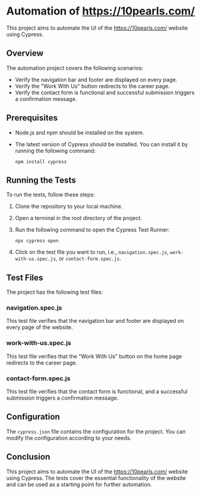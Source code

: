 # Automation of <https://10pearls.com/>

This project aims to automate the UI of the <https://10pearls.com/> website using Cypress.

## Overview

The automation project covers the following scenarios:

- Verify the navigation bar and footer are displayed on every page.
- Verify the "Work With Us" button redirects to the career page.
- Verify the contact form is functional and successful submission triggers a confirmation message.

## Prerequisites

- Node.js and npm should be installed on the system.
- The latest version of Cypress should be installed. You can install it by running the following command:

  ```
  npm install cypress
  ```

## Running the Tests

To run the tests, follow these steps:

1. Clone the repository to your local machine.
2. Open a terminal in the root directory of the project.
3. Run the following command to open the Cypress Test Runner:

   ```
   npx cypress open
   ```

4. Click on the test file you want to run, i.e., `navigation.spec.js`, `work-with-us.spec.js`, or `contact-form.spec.js`.

## Test Files

The project has the following test files:

### navigation.spec.js

This test file verifies that the navigation bar and footer are displayed on every page of the website.

### work-with-us.spec.js

This test file verifies that the "Work With Us" button on the home page redirects to the career page.

### contact-form.spec.js

This test file verifies that the contact form is functional, and a successful submission triggers a confirmation message.

## Configuration

The `cypress.json` file contains the configuration for the project. You can modify the configuration according to your needs.

## Conclusion

This project aims to automate the UI of the <https://10pearls.com/> website using Cypress. The tests cover the essential functionality of the website and can be used as a starting point for further automation.
